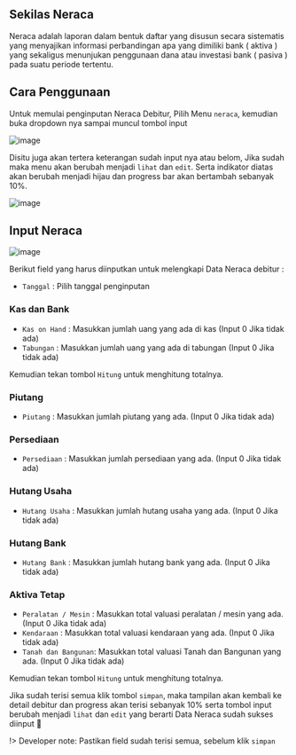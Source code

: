 ## Sekilas Neraca

Neraca adalah laporan dalam bentuk daftar yang disusun secara sistematis yang 
menyajikan informasi perbandingan apa yang dimiliki bank ( aktiva ) yang sekaligus 
menunjukan penggunaan dana atau investasi bank ( pasiva ) pada suatu periode tertentu.

## Cara Penggunaan

Untuk memulai penginputan Neraca Debitur, Pilih Menu `neraca`, kemudian buka dropdown nya sampai muncul tombol input 

![image](https://user-images.githubusercontent.com/45744788/199665918-02dd1ae8-36ae-45f4-af55-f7e4df3ba670.png)

Disitu juga akan tertera keterangan sudah input nya atau belom, Jika sudah maka menu akan berubah menjadi `lihat` dan `edit`.
Serta indikator diatas akan berubah menjadi hijau dan progress bar akan bertambah sebanyak 10%.

![image](https://user-images.githubusercontent.com/45744788/199666175-151ab76e-4515-42e9-b38b-78054278f822.png)


## Input Neraca

![image](https://user-images.githubusercontent.com/45744788/199667618-59e65b66-986b-4c25-b733-bbd2e9c5e261.png)

Berikut field yang harus diinputkan untuk melengkapi Data Neraca debitur :

- `Tanggal` : Pilih tanggal penginputan

### Kas dan Bank
- `Kas on Hand` : Masukkan jumlah uang yang ada di kas (Input 0 Jika tidak ada)
- `Tabungan` : Masukkan jumlah uang yang ada di tabungan (Input 0 Jika tidak ada)

Kemudian tekan tombol `Hitung` untuk menghitung totalnya.


### Piutang
- `Piutang` : Masukkan jumlah piutang yang ada. (Input 0 Jika tidak ada)

### Persediaan
- `Persediaan` : Masukkan jumlah persediaan yang ada. (Input 0 Jika tidak ada)

### Hutang Usaha
- `Hutang Usaha` : Masukkan jumlah hutang usaha yang ada. (Input 0 Jika tidak ada)

### Hutang Bank
- `Hutang Bank` : Masukkan jumlah hutang bank yang ada. (Input 0 Jika tidak ada)

### Aktiva Tetap
- `Peralatan / Mesin` : Masukkan total valuasi peralatan / mesin yang ada. (Input 0 Jika tidak ada)
- `Kendaraan` : Masukkan total valuasi kendaraan yang ada. (Input 0 Jika tidak ada) 
- `Tanah dan Bangunan`: Masukkan total valuasi Tanah dan Bangunan yang ada. (Input 0 Jika tidak ada)

Kemudian tekan tombol `Hitung` untuk menghitung totalnya.


Jika sudah terisi semua klik tombol `simpan`, maka tampilan akan kembali ke detail debitur
dan progress akan terisi sebanyak 10% serta tombol input berubah menjadi `lihat` dan `edit` yang berarti 
Data Neraca sudah sukses diinput 🎉

!> Developer note: Pastikan field sudah terisi semua, sebelum klik `simpan`
